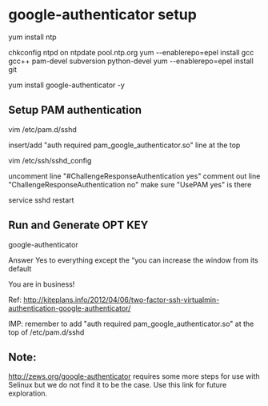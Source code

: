 google-authenticator setup
=======================================


yum install ntp

chkconfig ntpd on
ntpdate pool.ntp.org
yum --enablerepo=epel install gcc gcc++ pam-devel subversion python-devel
yum --enablerepo=epel install git

yum install google-authenticator -y


Setup PAM authentication 
----------------------------------

vim /etc/pam.d/sshd

insert/add "auth required pam_google_authenticator.so" line at the top


vim /etc/ssh/sshd_config 

uncomment line "#ChallengeResponseAuthentication yes"
comment out line "ChallengeResponseAuthentication no"
make sure "UsePAM yes" is there

service sshd restart

Run and Generate OPT KEY
-------------------------------
google-authenticator

Answer Yes to everything except the “you can increase the window from its default


You are in business!






Ref: http://kiteplans.info/2012/04/06/two-factor-ssh-virtualmin-authentication-google-authenticator/

IMP: remember to add "auth required pam_google_authenticator.so" at the top of /etc/pam.d/sshd


Note:  
----------
http://zews.org/google-authenticator requires some more steps for use with Selinux but we do not find it to be the case. 
Use this link for future exploration.

